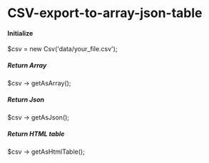 # CSV-export-to-array-json-table

#### Initialize

$csv = new Csv('data/your_file.csv');

##### Return Array

$csv -> getAsArray();

##### Return Json

$csv -> getAsJson();

##### Return HTML table

$csv -> getAsHtmlTable();
